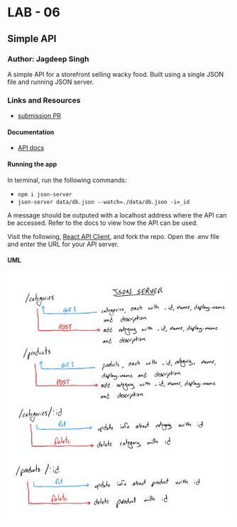 # LAB - 06

## Simple API

### Author: Jagdeep Singh

A simple API for a storefront selling wacky food. Built using a single JSON file and running JSON server.

### Links and Resources
* [submission PR](https://github.com/401-advanced-javascript-js/lab-06-simple-api/pull/1)

#### Documentation
* [API docs](https://app.swaggerhub.com/apis-docs/JagdeepSing/Simple-API/0.1#/)

#### Running the app

In terminal, run the following commands:
* `npm i json-server`
* `json-server data/db.json --watch=./data/db.json -i=_id`

A message should be outputed with a localhost address where the API can be accessed. Refer to the docs to view how the API can be used.

Visit the following, [React API Client](https://codesandbox.io/s/api-client-s45o4), and fork the repo. Open the .env file and enter the URL for your API server.


#### UML

![UML diagram](./assets/UML.jpeg)
